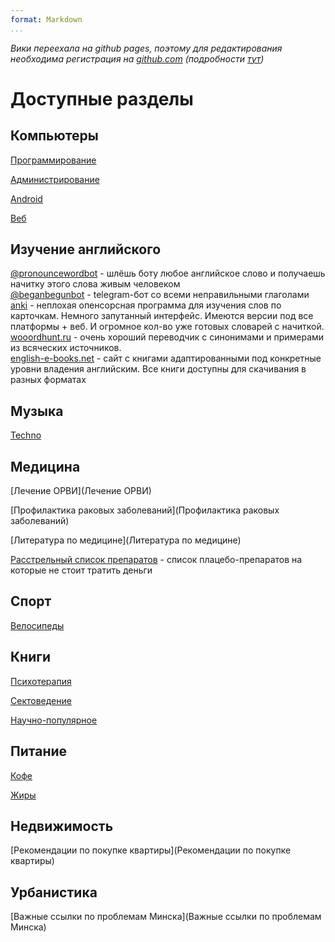```yaml
---
format: Markdown
...
```


*Вики переехала на github pages, поэтому для редактирования необходима регистрация на [github.com](https://github.com) (подробности [тут](/register))*

# Доступные разделы

## Компьютеры
[Программирование](Программирование)

[Администрирование](Администрирование)

[Android](Android)

[Веб](Веб)

## Изучение английского
[@pronouncewordbot](http://t.me/pronouncewordbot) - шлёшь боту любое английское слово и получаешь начитку этого слова живым человеком<br>
[@beganbegunbot](http://t.me/beganbegunbot) - telegram-бот со всеми неправильными глаголами<br>
[anki](https://apps.ankiweb.net/) - неплохая опенсорсная программа для изучения слов по карточкам. Немного запутанный интерфейс. Имеются версии под все платформы + веб. И огромное кол-во уже готовых словарей с начиткой.<br>
[wooordhunt.ru](https://wooordhunt.ru) - очень хороший переводчик с синонимами и примерами из всяческих источников.<br>
[english-e-books.net](http://english-e-books.net/) - сайт с книгами адаптированными под конкретные уровни владения английским. Все книги доступны для скачивания в разных форматах

## Музыка

[Techno](Techno)


## Медицина

[Лечение ОРВИ](Лечение ОРВИ)

[Профилактика раковых заболеваний](Профилактика раковых заболеваний)

[Литература по медицине](Литература по медицине)

[Расстрельный список препаратов](http://encyclopatia.ru/wiki/%D0%A0%D0%B0%D1%81%D1%81%D1%82%D1%80%D0%B5%D0%BB%D1%8C%D0%BD%D1%8B%D0%B9_%D1%81%D0%BF%D0%B8%D1%81%D0%BE%D0%BA_%D0%BF%D1%80%D0%B5%D0%BF%D0%B0%D1%80%D0%B0%D1%82%D0%BE%D0%B2) - список плацебо-препаратов на которые не стоит тратить деньги

## Спорт

[Велосипеды](Велосипеды)

## Книги

[Психотерапия](Психотерапия)

[Сектоведение](Сектоведение)

[Научно-популярное](Научно-популярное)

## Питание

[Кофе](Кофе)

[Жиры](Жиры)

## Недвижимость

[Рекомендации по покупке квартиры](Рекомендации по покупке квартиры)

## Урбанистика

[Важные ссылки по проблемам Минска](Важные ссылки по проблемам Минска)
